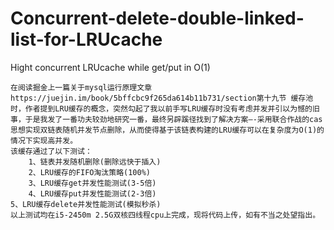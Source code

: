 # Concurrent-delete-double-linked-list-for-LRUcache
Hight concurrent LRUcache while get/put in O(1)

    在阅读掘金上一篇关于mysql运行原理文章https://juejin.im/book/5bffcbc9f265da614b11b731/section第十九节 缓存池时，作者提到LRU缓存的概念，突然勾起了我以前手写LRU缓存时没有考虑并发并引以为憾的旧事，于是我发了一番功夫较劲地研究一番，最终另辟蹊径找到了解决方案—-采用联合作战的cas思想实现双链表随机并发节点删除，从而使得基于该链表构建的LRU缓存可以在复杂度为O(1)的情况下实现高并发。
    该缓存通过了以下测试：
        1、链表并发随机删除(删除远快于插入)
        2、LRU缓存的FIFO淘汰策略(100%)
        3、LRU缓存get并发性能测试(3-5倍)
        4、LRU缓存put并发性能测试(2-3倍)
	5、LRU缓存delete并发性能测试(模拟秒杀)
    以上测试均在i5-2450m 2.5G双核四线程cpu上完成，现将代码上传，如有不当之处望指出。